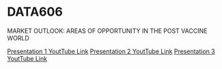 # DATA606
MARKET OUTLOOK: AREAS OF OPPORTUNITY IN THE POST VACCINE WORLD

[Presentation 1 YoutTube Link](https://youtu.be/gpdSMZ3diAc)
[Presentation 2 YoutTube Link](https://youtu.be/gpdSMZ3diAc)
[Presentation 3 YoutTube Link](https://youtu.be/gpdSMZ3diAc)
